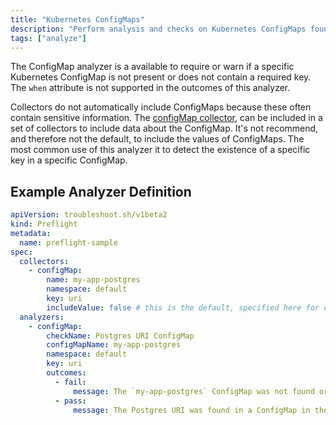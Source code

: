 ```yaml
---
title: "Kubernetes ConfigMaps"
description: "Perform analysis and checks on Kubernetes ConfigMaps found in the cluster"
tags: ["analyze"]
---
```



The ConfigMap analyzer is a available to require or warn if a specific Kubernetes ConfigMap is not present or does not contain a required key.
The `when` attribute is not supported in the outcomes of this analyzer.

Collectors do not automatically include ConfigMaps because these often contain sensitive information.
The [configMap collector](https://troubleshoot.sh/docs/collect/configmap/), can be included in a set of collectors to include data about the ConfigMap.
It's not recommend, and therefore not the default, to include the values of ConfigMaps.
The most common use of this analyzer it to detect the existence of a specific key in a specific ConfigMap.

## Example Analyzer Definition

```yaml
apiVersion: troubleshoot.sh/v1beta2
kind: Preflight
metadata:
  name: preflight-sample
spec:
  collectors:
    - configMap:
        name: my-app-postgres
        namespace: default
        key: uri
        includeValue: false # this is the default, specified here for clarity
  analyzers:
    - configMap:
        checkName: Postgres URI ConfigMap
        configMapName: my-app-postgres
        namespace: default
        key: uri
        outcomes:
          - fail:
              message: The `my-app-postgres` ConfigMap was not found or the `uri` key was not detected.
          - pass:
              message: The Postgres URI was found in a ConfigMap in the cluster.
```
